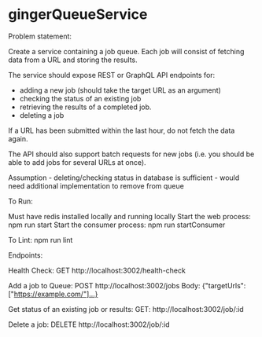 # gingerQueueService

Problem statement:

Create a service containing a job queue. Each job will consist of fetching data from a URL and storing the results.

The service should expose REST or GraphQL API endpoints for:
- adding a new job (should take the target URL as an argument)
- checking the status of an existing job
- retrieving the results of a completed job.
- deleting a job

If a URL has been submitted within the last hour, do not fetch the data again.

The API should also support batch requests for new jobs (i.e. you should be able to add jobs for several URLs at once).

Assumption - deleting/checking status in database is sufficient - would need additional implementation to remove from queue

To Run:

Must have redis installed locally and running locally
Start the web process: npm run start
Start the consumer process: npm run startConsumer

To Lint: npm run lint

Endpoints:

Health Check: GET http://localhost:3002/health-check

Add a job to Queue: POST http://localhost:3002/jobs Body: {"targetUrls": ["https://example.com/"]...}

Get status of an existing job or results: GET: http://localhost:3002/job/:id

Delete a job: DELETE http://localhost:3002/job/:id


